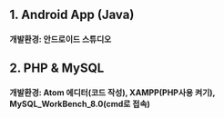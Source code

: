 ## 1. Android App (Java)
#### 개발환경: 안드로이드 스튜디오
## 2. PHP & MySQL
#### 개발환경: Atom 에디터(코드 작성), XAMPP(PHP사용 켜기), MySQL_WorkBench_8.0(cmd로 접속)

